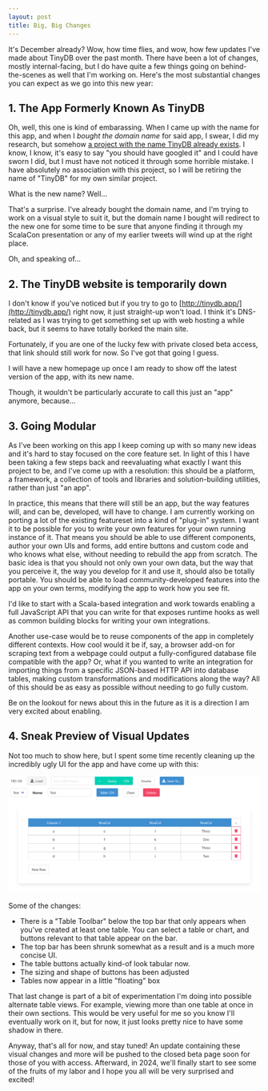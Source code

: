 ```yaml
---
layout: post
title: Big, Big Changes
---
```

It's December already? Wow, how time flies, and wow, how few updates I've made about TinyDB over the past month.
There have been a lot of changes, mostly internal-facing, but I do have quite a few things going on behind-the-scenes as well that I'm working on.
Here's the most substantial changes you can expect as we go into this new year:

## 1. The App Formerly Known As TinyDB
Oh, well, this one is kind of embarassing.
When I came up with the name for this app, and when I *bought the domain name* for said app, I swear, I did my research, but somehow [a project with the name TinyDB already exists](https://tinydb.readthedocs.io/en/latest/).
I know, I know, it's easy to say "you should have googled it" and I could have sworn I did, but I must have not noticed it through some horrible mistake.
I have absolutely no association with this project, so I will be retiring the name of "TinyDB" for my own similar project.

What is the new name?
Well...

That's a surprise.
I've already bought the domain name, and I'm trying to work on a visual style to suit it, but the domain name I bought will redirect to the new one for some time to be sure that anyone finding it through my ScalaCon presentation or any of my earlier tweets will wind up at the right place.

Oh, and speaking of...

## 2. The TinyDB website is temporarily down
I don't know if you've noticed but if you try to go to [http://tinydb.app/](http://tinydb.app/) right now, it just straight-up won't load.
I think it's DNS-related as I was trying to get something set up with web hosting a while back, but it seems to have totally borked the main site.

Fortunately, if you are one of the lucky few with private closed beta access, that link should still work for now.
So I've got that going I guess.

I will have a new homepage up once I am ready to show off the latest version of the app, with its new name.

Though, it wouldn't be particularly accurate to call this just an "app" anymore, because...

## 3. Going Modular
As I've been working on this app I keep coming up with so many new ideas and it's hard to stay focused on the core feature set.
In light of this I have been taking a few steps back and reevaluating what exactly I want this project to be, and I've come up with a resolution: this should be a platform, a framework, a collection of tools and libraries and solution-building utilities, rather than just "an app".

In practice, this means that there will still be an app, but the way features will, and can be, developed, will have to change.
I am currently working on porting a lot of the existing featureset into a kind of "plug-in" system.
I want it to be possible for you to write your own features for your own running instance of it.
That means you should be able to use different components, author your own UIs and forms, add entire buttons and custom code and who knows what else, without needing to rebuild the app from scratch.
The basic idea is that you should not only own your own data, but the way that you perceive it, the way you develop for it and use it, should also be totally portable.
You should be able to load community-developed features into the app on your own terms, modifying the app to work how you see fit.

I'd like to start with a Scala-based integration and work towards enabling a full JavaScript API that you can write for that exposes runtime hooks as well as common building blocks for writing your own integrations.

Another use-case would be to reuse components of the app in completely different contexts.
How cool would it be if, say, a browser add-on for scraping text from a webpage could output a fully-configured database file compatible with the app?
Or, what if you wanted to write an integration for importing things from a specific JSON-based HTTP API into database tables, making custom transformations and modifications along the way?
All of this should be as easy as possible without needing to go fully custom.

Be on the lookout for news about this in the future as it is a direction I am very excited about enabling.

## 4. Sneak Preview of Visual Updates
Not too much to show here, but I spent some time recently cleaning up the incredibly ugly UI for the app and have come up with this:

![New DB Look](/public/newlook.png)

Some of the changes:
* There is a "Table Toolbar" below the top bar that only appears when you've created at least one table. You can select a table or chart, and buttons relevant to that table appear on the bar.
* The top bar has been shrunk somewhat as a result and is a much more concise UI.
* The table buttons actually kind-of look tabular now.
* The sizing and shape of buttons has been adjusted
* Tables now appear in a little "floating" box

That last change is part of a bit of experimentation I'm doing into possible alternate table views. For example, viewing more than one table at once in their own sections.
This would be very useful for me so you know I'll eventually work on it, but for now, it just looks pretty nice to have some shadow in there.

Anyway, that's all for now, and stay tuned!
An update containing these visual changes and more will be pushed to the closed beta page soon for those of you with access.
Afterward, in 2024, we'll finally start to see some of the fruits of my labor and I hope you all will be very surprised and excited!
